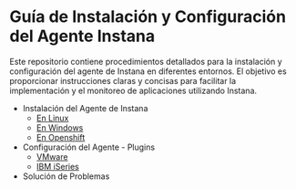 # Guía de Instalación y Configuración del Agente Instana

Este repositorio contiene procedimientos detallados para la instalación y configuración del agente de Instana en diferentes entornos. El objetivo es proporcionar instrucciones claras y concisas para facilitar la implementación y el monitoreo de aplicaciones utilizando Instana.

- Instalación del Agente de Instana
  - [En Linux](Plataformas/Linux.md)
  - [En Windows](Plataformas/Windows.md)
  - [En Openshift](Plataformas/Openshift.md)
- Configuración del Agente - Plugins
  - [VMware](Plugins/VMware-plugin.md)
  - [IBM iSeries](Plugins/IBM-iSeries.md)
- Solución de Problemas
